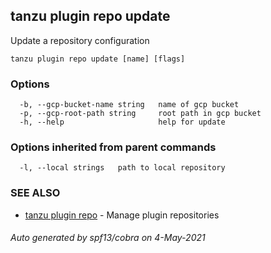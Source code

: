 ## tanzu plugin repo update

Update a repository configuration

```
tanzu plugin repo update [name] [flags]
```

### Options

```
  -b, --gcp-bucket-name string   name of gcp bucket
  -p, --gcp-root-path string     root path in gcp bucket
  -h, --help                     help for update
```

### Options inherited from parent commands

```
  -l, --local strings   path to local repository
```

### SEE ALSO

* [tanzu plugin repo](tanzu_plugin_repo.md)	 - Manage plugin repositories

###### Auto generated by spf13/cobra on 4-May-2021
